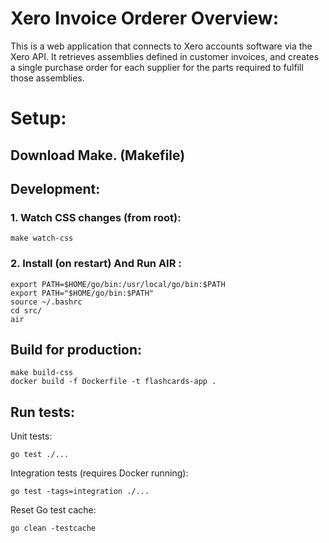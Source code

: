 # Xero Invoice Orderer Overview:

This is a web application that connects to Xero accounts software via the Xero API. It retrieves assemblies defined in customer invoices, and creates a single purchase order for each supplier for the parts required to fulfill those assemblies.

# Setup:

## Download Make. (Makefile)

## Development:

### 1. Watch CSS changes (from root):
```
make watch-css
```

### 2. Install (on restart) And Run AIR :
```
export PATH=$HOME/go/bin:/usr/local/go/bin:$PATH
export PATH="$HOME/go/bin:$PATH"
source ~/.bashrc
cd src/
air
```


## Build for production:

```
make build-css
docker build -f Dockerfile -t flashcards-app .
```


## Run tests:

Unit tests:
```
go test ./...
```

Integration tests (requires Docker running):
```
go test -tags=integration ./...
```

Reset Go test cache:
```
go clean -testcache
```